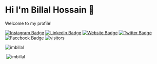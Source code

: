 # Hi I'm Billal Hossain 👋

Welcome to my profile!

<!--Website -->

[![Instagram Badge](https://img.shields.io/badge/-Instagram-e4405f?style=flat-square&logo=Instagram&logoColor=white)](https://www.instagram.com/imbillal/)
[![Linkedin Badge](https://img.shields.io/badge/-LinkedIn-0e76a8?style=flat-square&logo=Linkedin&logoColor=white)](https://www.linkedin.com/in/imbillal/)
[![Website Badge](https://img.shields.io/badge/Website-3b5998?style=flat-square&logo=google-chrome&logoColor=white)](https://billal.dev/)
[![Twitter Badge](https://img.shields.io/badge/-Twitter-00acee?style=flat-square&logo=Twitter&logoColor=white)](https://twitter.com/billal_dev)
[![Facebook Badge](https://img.shields.io/badge/-Facebook-0088cc?style=flat-square&logo=Facebook&logoColor=white)](https://www.facebook.com/imbillal/)
![visitors](https://visitor-badge.laobi.icu/badge?page_id=imbillal.imbillal)

<p><img  src="https://github-readme-stats.vercel.app/api/top-langs?username=imbillal&show_icons=true&locale=en&layout=compact" alt="imbillal" /></p>
<p>&nbsp;<img src="https://github-readme-stats.vercel.app/api?username=imbillal&show_icons=true&locale=en" alt="imbillal" /></p>
